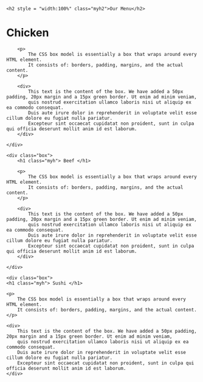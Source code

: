 
<link href="css/box.css" rel="stylesheet" />


<body>

    <h2 style = "width:100%" class="myh2">Our Menu</h2>


<div class="myc">
    <div class="box">
        <h1 class="myh"> Chicken </h1>

        <p>
            The CSS box model is essentially a box that wraps around every HTML element.
            It consists of: borders, padding, margins, and the actual content.
        </p>

        <div>
            This text is the content of the box. We have added a 50px padding, 20px margin and a 15px green border. Ut enim ad minim veniam,
            quis nostrud exercitation ullamco laboris nisi ut aliquip ex ea commodo consequat.
            Duis aute irure dolor in reprehenderit in voluptate velit esse cillum dolore eu fugiat nulla pariatur.
            Excepteur sint occaecat cupidatat non proident, sunt in culpa qui officia deserunt mollit anim id est laborum.
        </div>

    </div>

    <div class="box">
        <h1 class="myh"> Beef </h1>

        <p>
            The CSS box model is essentially a box that wraps around every HTML element.
            It consists of: borders, padding, margins, and the actual content.
        </p>

        <div>
            This text is the content of the box. We have added a 50px padding, 20px margin and a 15px green border. Ut enim ad minim veniam,
            quis nostrud exercitation ullamco laboris nisi ut aliquip ex ea commodo consequat.
            Duis aute irure dolor in reprehenderit in voluptate velit esse cillum dolore eu fugiat nulla pariatur.
            Excepteur sint occaecat cupidatat non proident, sunt in culpa qui officia deserunt mollit anim id est laborum.
        </div>

    </div>

    <div class="box">
    <h1 class="myh"> Sushi </h1>

    <p>
        The CSS box model is essentially a box that wraps around every HTML element.
        It consists of: borders, padding, margins, and the actual content.
    </p>

    <div>
        This text is the content of the box. We have added a 50px padding, 20px margin and a 15px green border. Ut enim ad minim veniam,
        quis nostrud exercitation ullamco laboris nisi ut aliquip ex ea commodo consequat.
        Duis aute irure dolor in reprehenderit in voluptate velit esse cillum dolore eu fugiat nulla pariatur.
        Excepteur sint occaecat cupidatat non proident, sunt in culpa qui officia deserunt mollit anim id est laborum.
    </div>

</div>
</div>

</body>
